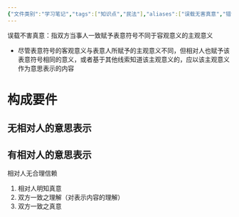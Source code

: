 ```yaml
---
{"文件类别":"学习笔记","tags":["知识点","民法"],"aliases":["误载无害真意","错误表示无害","误言无害真意"],"dg-publish":true,"permalink":"/学习笔记studyup/民法总论/误载不害真意/","dgPassFrontmatter":true,"created":"2024-07-16T13:18:50.818+08:00","updated":"2024-11-23T11:17:38.684+08:00"}
---
```


误载不害真意：指双方当事人一致赋予表意符号不同于容观意义的主观意义
- 尽管表意符号的客观意义与表意人所赋予的主观意义不同，但相对人也赋予该表意符号相同的意义，或者基于其他线索知道该主观意义的，应以该主观意义作为意思表示的内容
# 构成要件
## 无相对人的意思表示
## 有相对人的意思表示
相对人无合理信赖
1. 相对人明知真意
2. 双方一致之理解（对表示内容的理解）
3. 双方一致之真意